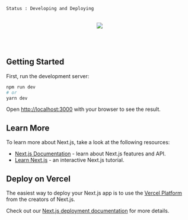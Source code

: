 `Status : Developing and Deploying`
<br></br>

<div align="center">
<img src="https://raw.githubusercontent.com/gist/joaopedro-dev/4c1f100bd520a700530475f6283e1b6b/raw/5aee8e1e88f6a9347d884fcafc057fc7985861b3/dev_journey_logo.svg" align="center"></img>
</div>

<br></br>
## Getting Started

First, run the development server:

```bash
npm run dev
# or
yarn dev
```
Open [http://localhost:3000](http://localhost:3000) with your browser to see the result.

## Learn More

To learn more about Next.js, take a look at the following resources:

- [Next.js Documentation](https://nextjs.org/docs) - learn about Next.js features and API.
- [Learn Next.js](https://nextjs.org/learn) - an interactive Next.js tutorial.

## Deploy on Vercel

The easiest way to deploy your Next.js app is to use the [Vercel Platform](https://vercel.com/new?utm_medium=default-template&filter=next.js&utm_source=create-next-app&utm_campaign=create-next-app-readme) from the creators of Next.js.

Check out our [Next.js deployment documentation](https://nextjs.org/docs/deployment) for more details.
